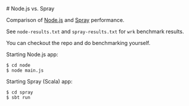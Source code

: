# Node.js vs. Spray

Comparison of [Node.js](http://nodejs.org) and [Spray](http://spray.io/) performance.

See `node-results.txt` and `spray-results.txt` for `wrk` benchmark results.

You can checkout the repo and do benchmarking yourself. 

Starting Node.js app:

    $ cd node
    $ node main.js

Starting Spray (Scala) app:

    $ cd spray
    $ sbt run
